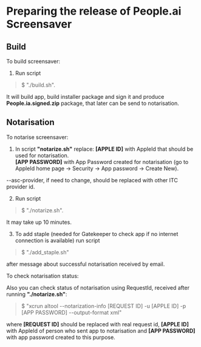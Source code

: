 #  Preparing the release of People.ai Screensaver

## Build

To build screensaver:
1. Run script
  > $  "./build.sh".

  It will build app, build installer package and sign it and produce **People.ia.signed.zip** package, that later can be send to notarisation.

## Notarisation

To notarise screensaver:
1. In script **"notarize.sh"** replace:
 **[APPLE ID]** with AppleId that should be used for notarisation.  
 **[APP PASSWORD]** with App Password created for notarisation (go to AppleId home page -> Security -> App password -> Create New).

 --asc-provider, if need to change, should be replaced with other ITC provider id.

2. Run script
  > $ "./notarize.sh".

  It may take up 10 minutes.

3. To add staple (needed for Gatekeeper to check app if no internet connection is available) run script

  > $ "./add_staple.sh"

  after message about successful notarisation received by email.

To check notarisation status:

  Also you can check status of notarisation using RequestId, received after running **"./notarize.sh"**:

  > $ "xcrun altool --notarization-info [REQUEST ID] -u [APPLE ID] -p [APP PASSWORD] --output-format xml"

  where **[REQUEST ID]** should be replaced with real request id, **[APPLE ID]** with AppleId of person who sent app to notarisation and **[APP PASSWORD]** with app password created to this purpose.
